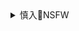 <details><summary>慎入🔞NSFW</summary>

Not Safe For Work
<img src="https://upload.wikimedia.org/wikipedia/commons/thumb/d/d3/Biohazard_Symbol_Specification.png/210px-Biohazard_Symbol_Specification.png">

<details><summary><b>风险自理Use At Your Own Risk🈲</summary>

### 为何在zg发表「爱g言l总是一种会被人批评/讽刺/制止的行为？
https://www.zhihu.com/question/39722621

<img src="https://pic4.zhimg.com/a304ce82be7c94064077b6221ed06daa_r.jpg">

</details>
</details>
